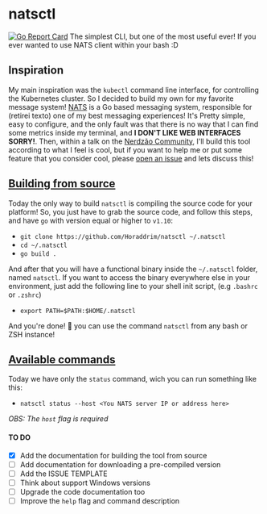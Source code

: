# natsctl
[![Go Report Card](https://goreportcard.com/badge/github.com/Horaddrim/natsctl)](https://goreportcard.com/report/github.com/Horaddrim/natsctl)
The simplest CLI, but one of the most useful ever! If you ever wanted to use NATS client within your bash :D

## Inspiration
My main inspiration was the `kubectl` command line interface, for controlling the Kubernetes cluster. So I decided to build my own for my favorite message system! [NATS](https://nats.io) is a Go based messaging system, responsible for (retirei texto) one of my best messaging experiences! It's Pretty simple, easy to configure, and the only fault was that there is no way that I can find some metrics inside my terminal, and **I DON'T LIKE WEB INTERFACES SORRY!**. Then, within a talk on the [Nerdzão Community](http://meetup.com/pt-BR/nerdzao), I'll build this tool according to what I feel is cool, but if you want to help me or put some feature that you consider cool, please [open an issue](https://github.com/Horaddrim/natsctl/issues/new) and lets discuss this!

## [Building from source](#)
Today the only way to build `natsctl` is compiling the source code for your platform!
So, you just have to grab the source code, and follow this steps, and have `go` with version equal or higher
to `v1.10`:

- `git clone https://github.com/Horaddrim/natsctl ~/.natsctl`
- `cd ~/.natsctl`
- `go build .`

And after that you will have a functional binary
inside the `~/.natsctl` folder, named `natsctl`.
If you want to access the binary everywhere else in your environment, just add the following line to your shell init script, (e.g `.bashrc` or `.zshrc`)

- `export PATH=$PATH:$HOME/.natsctl`

And you're done! :sparkling_heart: you can use the command `natsctl` from any bash or ZSH instance!

## [Available commands](#)
Today we have only the `status` command, wich you can run something like this:

- `natsctl status --host <You NATS server IP or address here>`

*OBS: The `host` flag is required*

#### TO DO
- [x] Add the documentation for building the tool from source
- [ ] Add documentation for downloading a pre-compiled version
- [ ] Add the ISSUE TEMPLATE
- [ ] Think about support Windows versions
- [ ] Upgrade the code documentation too
- [ ] Improve the `help` flag and command description

